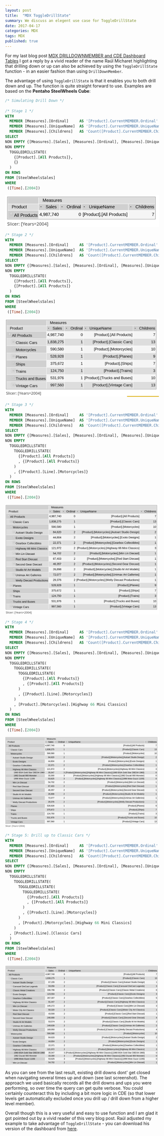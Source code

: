 ```yaml
---
layout: post
title:  "MDX ToggleDrillState"
summary: We discuss an elegent use case for ToggleDrillState
date: 2017-04-17
categories: MDX
tags: MDX
published: true
---
```


For my last blog post [MDX DRILLDOWNMEMBER and CDE Dashboard Tables](/mdx/2017/04/09/CDE-and-MDX-Drilldownmember.html) I got a reply by a vivid reader of the name Raúl Micharet highlighting that drilling down or up can also be achieved by using the `ToggleDrillState` function - in an easier fashion than using `DrillDownMember`. 

The advantage of using `ToggleDrillState` is that it enables you to both drill down and up. The function is quite straight forward to use. Examples are based on the **Pentaho SteelWheels Cube**:

```sql
/* Simulating Drill Down */

/* Stage 1 */
WITH 
  MEMBER [Measures].[Ordinal]     AS '[Product].CurrentMEMBER.Ordinal'
  MEMBER [Measures].[UniqueName]  AS '[Product].CurrentMEMBER.UniqueName'
  MEMBER [Measures].[Childrens]   AS 'Count([Product].CurrentMEMBER.Children)'
SELECT
NON EMPTY {[Measures].[Sales], [Measures].[Ordinal], [Measures].[UniqueName], [Measures].[Childrens]} ON COLUMNS,
NON EMPTY 
  TOGGLEDRILLSTATE( 
    {[Product].[All Products]}, 
    {}
  )
ON ROWS
FROM [SteelWheelsSales]
WHERE 
 ([Time].[2004])
```

![](/images/mdx-toggledrillstate/Screenshot0.png)

```sql
/* Stage 2 */
WITH 
  MEMBER [Measures].[Ordinal]     AS '[Product].CurrentMEMBER.Ordinal'
  MEMBER [Measures].[UniqueName]  AS '[Product].CurrentMEMBER.UniqueName'
  MEMBER [Measures].[Childrens]   AS 'Count([Product].CurrentMEMBER.Children)'
SELECT
NON EMPTY {[Measures].[Sales], [Measures].[Ordinal], [Measures].[UniqueName], [Measures].[Childrens]} ON COLUMNS,
NON EMPTY 
  TOGGLEDRILLSTATE( 
    {[Product].[All Products]}, 
    {[Product].[All Products]}
  )
ON ROWS
FROM [SteelWheelsSales]
WHERE 
 ([Time].[2004])
```

![](/images/mdx-toggledrillstate/Screenshot1.png)

```sql
/* Stage 3 */
WITH 
  MEMBER [Measures].[Ordinal]     AS '[Product].CurrentMEMBER.Ordinal'
  MEMBER [Measures].[UniqueName]  AS '[Product].CurrentMEMBER.UniqueName'
  MEMBER [Measures].[Childrens]   AS 'Count([Product].CurrentMEMBER.Children)'
SELECT
NON EMPTY {[Measures].[Sales], [Measures].[Ordinal], [Measures].[UniqueName], [Measures].[Childrens]} ON COLUMNS,
NON EMPTY 
  TOGGLEDRILLSTATE(
    TOGGLEDRILLSTATE(
      {[Product].[All Products]}
      , {[Product].[All Products]}
    ) 
    , {[Product].[Line].[Motorcycles]}
  )
ON ROWS
FROM [SteelWheelsSales]
WHERE 
 ([Time].[2004])
```

![](/images/mdx-toggledrillstate/Screenshot2.png)

```sql
/* Stage 4 */
WITH 
  MEMBER [Measures].[Ordinal]     AS '[Product].CurrentMEMBER.Ordinal'
  MEMBER [Measures].[UniqueName]  AS '[Product].CurrentMEMBER.UniqueName'
  MEMBER [Measures].[Childrens]   AS 'Count([Product].CurrentMEMBER.Children)'
SELECT
NON EMPTY {[Measures].[Sales], [Measures].[Ordinal], [Measures].[UniqueName], [Measures].[Childrens]} ON COLUMNS,
NON EMPTY 
  TOGGLEDRILLSTATE(
    TOGGLEDRILLSTATE(
      TOGGLEDRILLSTATE(
        {[Product].[All Products]}
        , {[Product].[All Products]}
      ) 
      , {[Product].[Line].[Motorcycles]}
    )
    , [Product].[Motorcycles].[Highway 66 Mini Classics]
  )
ON ROWS
FROM [SteelWheelsSales]
WHERE 
 ([Time].[2004])
```

![](/images/mdx-toggledrillstate/Screenshot3.png)

```sql
/* Stage 5: Drill up to Classic Cars */
WITH 
  MEMBER [Measures].[Ordinal]     AS '[Product].CurrentMEMBER.Ordinal'
  MEMBER [Measures].[UniqueName]  AS '[Product].CurrentMEMBER.UniqueName'
  MEMBER [Measures].[Childrens]   AS 'Count([Product].CurrentMEMBER.Children)'
SELECT
NON EMPTY {[Measures].[Sales], [Measures].[Ordinal], [Measures].[UniqueName], [Measures].[Childrens]} ON COLUMNS,
NON EMPTY 
  TOGGLEDRILLSTATE(
    TOGGLEDRILLSTATE(
      TOGGLEDRILLSTATE(
        TOGGLEDRILLSTATE(
          {[Product].[All Products]}
          , {[Product].[All Products]}
        ) 
        , {[Product].[Line].[Motorcycles]}
      )
      , [Product].[Motorcycles].[Highway 66 Mini Classics]
    )
  , [Product].[Line].[Classic Cars]
  )
ON ROWS
FROM [SteelWheelsSales]
WHERE 
 ([Time].[2004])
```

![](/images/mdx-toggledrillstate/Screenshot4.png)

As you can see from the last result, existing drill downs dont' get closed when navigating several times up and down (see last screenshot). The approach we used basically records all the drill downs and ups you were performing, so over time the query can get quite verbose. You could certainly counteract this by including a bit more logic in CDE (so that lower levels get automatically excluded once you drill up / drill down from a higher level member).

Overall though this is a very useful and easy to use function and I am glad it got pointed out by a vivid reader of this very blog post. Raúl adjusted my example to take advantage of `ToggleDrillState` - you can download his version of the dashboard from [here](https://github.com/diethardsteiner/diethardsteiner.github.io/tree/master/sample-files/cde/MDX-ToggleDrillState-Example-By-Raul-Micharet).

